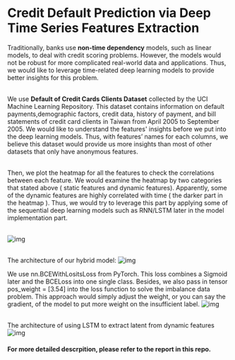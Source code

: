 # Credit Default Prediction via Deep Time Series Features Extraction

Traditionally, banks use **non-time dependency** models, such as linear models, to deal with credit scoring problems. However, the models would not be robust for more complicated real-world data and applications. Thus, we would like to leverage time-related deep learning models to provide better insights for this problem.

<br> We use **Default of Credit Cards Clients Dataset** collected by the UCI Machine Learning Repository. This dataset contains information on default payments,demographic factors, credit data, history of payment, and bill statements of credit card clients in Taiwan from April 2005 to September 2005. We would like to understand the features' insights before we put into the deep learning models. Thus, with features’ names for each columns, we believe this dataset would provide us more insights than most of other datasets that only have anonymous features.

<br> Then, we plot the heatmap for all the features to check the correlations
between each feature. We would examine the heatmap by two categories
that stated above ( static features and dynamic features). Apparently,
some of the dynamic features are highly correlated with time ( the
darker part in the heatmap ). Thus, we would try to leverage this part by
applying some of the sequential deep learning models such as RNN/LSTM
later in the model implementation part.

<br> ![img](https://i.imgur.com/pess7uV.png)

<br> The architecture of our hybrid model: 
![img](https://i.imgur.com/pei6Ef7.png)

We use nn.BCEWithLositsLoss from PyTorch. This loss combines a Sigmoid later and the BCELoss into one single
class. Besides, we also pass in tensor pos_weight = [3.54] into the loss
function to solve the imbalance data problem. This approach would simply adjust the weight, or you can say the gradient, of the model to
put more weight on the insufficient label.
![img](https://i.imgur.com/ftsEHIw.png)

<br> The architecture of using LSTM to extract latent from dynamic features
![img](https://i.imgur.com/ep2Jdpr.png)

#### For more detailed descrpition, please refer to the report in this repo.
